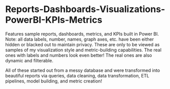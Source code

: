 # Reports-Dashboards-Visualizations-PowerBI-KPIs-Metrics
Features sample reports, dashboards, metrics, and KPIs built in Power BI. Note: all data labels, number, names, graph axes, etc. have been either hidden or blacked out to maintain privacy. These are only to be viewed as samples of my visualization style and metric-building capabilities. The real ones with labels and numbers look even better! The real ones are also dynamic and filterable.


All of these started out from a messy database and were transformed into beautiful reports via queries, data cleaning, data transformation, ETL pipelines, model building, and metric creation!
